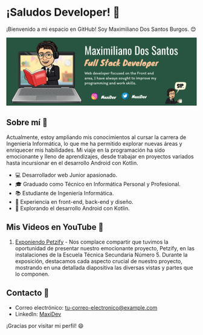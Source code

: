# ¡Saludos Developer! 👋

¡Bienvenido a mi espacio en GitHub! Soy Maximiliano Dos Santos Burgos. 😊

[![Banner](https://github.com/Maximiliano17/Maximiliano17/blob/main/Untitled%20(31).png)](https://github.com/Maximiliano17)

## Sobre mí 🚀

Actualmente, estoy ampliando mis conocimientos al cursar la carrera de Ingeniería Informática, lo que me ha permitido explorar nuevas áreas y enriquecer mis habilidades. Mi viaje en la programación ha sido emocionante y lleno de aprendizajes, desde trabajar en proyectos variados hasta incursionar en el desarrollo Android con Kotlin.

- 💻 Desarrollador web Junior apasionado.
- 🎓 Graduado como Técnico en Informática Personal y Profesional.
- 📚 Estudiante de Ingeniería Informática.
- 🎨 Experiencia en front-end, back-end y diseño.
- 📱 Explorando el desarrollo Android con Kotlin.

## Mis Videos en YouTube 🎥

1. [Exponiendo Petzify](https://youtu.be/sd4FjQaW0-4?si=TUO17ob9NP3Eb_m9) - Nos complace compartir que tuvimos la oportunidad de presentar nuestro emocionante proyecto, Petzify, en las instalaciones de la Escuela Técnica Secundaria Número 5. Durante la exposición, destacamos cada aspecto crucial de nuestro proyecto, mostrando en una detallada diapositiva las diversas vistas y partes que lo componen.

## Contacto 📧

- Correo electrónico: [tu-correo-electronico@example.com](mailto:tu-correo-electronico@example.com)
- LinkedIn: [MaxiDev](https://www.linkedin.com/in/maximilianodossantos/)

¡Gracias por visitar mi perfil! 😄
